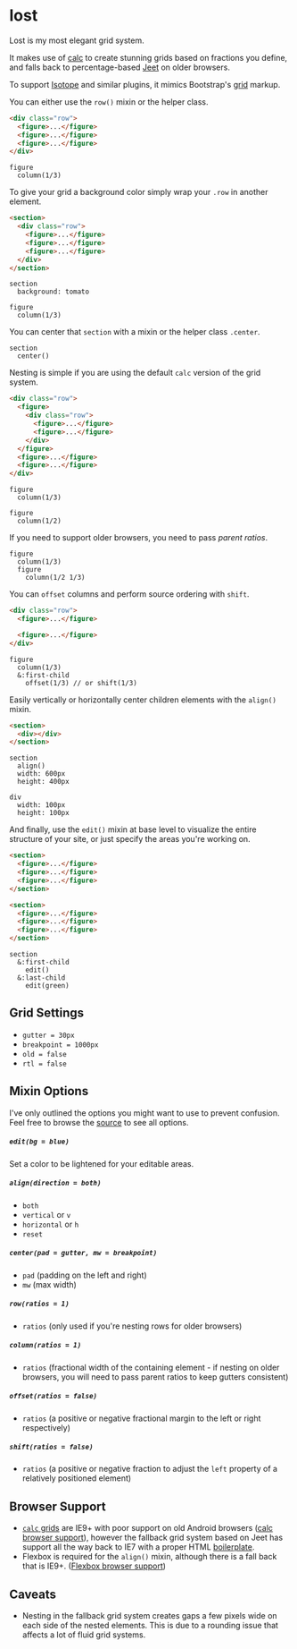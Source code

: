 # lost

Lost is my most elegant grid system.

It makes use of [calc](http://caniuse.com/#feat=calc) to create stunning grids based on fractions you define, and falls back to percentage-based [Jeet](http://jeet.gs/) on older browsers.

To support [Isotope](http://isotope.metafizzy.co/) and similar plugins, it mimics Bootstrap's [grid](http://getbootstrap.com/css/#grid) markup.

You can either use the `row()` mixin or the helper class.

```html
<div class="row">
  <figure>...</figure>
  <figure>...</figure>
  <figure>...</figure>
</div>
```

```stylus
figure
  column(1/3)
```

To give your grid a background color simply wrap your `.row` in another element.

```html
<section>
  <div class="row">
    <figure>...</figure>
    <figure>...</figure>
    <figure>...</figure>
  </div>
</section>
```

```stylus
section
  background: tomato

figure
  column(1/3)
```

You can center that `section` with a mixin or the helper class `.center`.

```stylus
section
  center()
```

Nesting is simple if you are using the default `calc` version of the grid system.

```html
<div class="row">
  <figure>
    <div class="row">
      <figure>...</figure>
      <figure>...</figure>
    </div>
  </figure>
  <figure>...</figure>
  <figure>...</figure>
</div>
```

```stylus
figure
  column(1/3)

figure
  column(1/2)
```

If you need to support older browsers, you need to pass *parent ratios*.

```stylus
figure
  column(1/3)
  figure
    column(1/2 1/3)
```

You can `offset` columns and perform source ordering with `shift`.

```html
<div class="row">
  <figure>...</figure>

  <figure>...</figure>
</div>
```

```stylus
figure
  column(1/3)
  &:first-child
    offset(1/3) // or shift(1/3)
```

Easily vertically or horizontally center children elements with the `align()` mixin.

```html
<section>
  <div></div>
</section>
```

```stylus
section
  align()
  width: 600px
  height: 400px

div
  width: 100px
  height: 100px
```

And finally, use the `edit()` mixin at base level to visualize the entire structure of your site, or just specify the areas you're working on.

```html
<section>
  <figure>...</figure>
  <figure>...</figure>
  <figure>...</figure>
</section>

<section>
  <figure>...</figure>
  <figure>...</figure>
  <figure>...</figure>
</section>
```

```stylus
section
  &:first-child
    edit()
  &:last-child
    edit(green)
```


## Grid Settings
- `gutter = 30px`
- `breakpoint = 1000px`
- `old = false`
- `rtl = false`


## Mixin Options
I've only outlined the options you might want to use to prevent confusion. Feel free to browse the [source](lost.styl) to see all options.

##### `edit(bg = blue)`
Set a color to be lightened for your editable areas.

##### `align(direction = both)`
- `both`
- `vertical` or `v`
- `horizontal` or `h`
- `reset`

##### `center(pad = gutter, mw = breakpoint)`
- `pad` (padding on the left and right)
- `mw` (max width)

##### `row(ratios = 1)`
- `ratios` (only used if you're nesting rows for older browsers)

##### `column(ratios = 1)`
- `ratios` (fractional width of the containing element - if nesting on older browsers, you will need to pass parent ratios to keep gutters consistent)

##### `offset(ratios = false)`
- `ratios` (a positive or negative fractional margin to the left or right respectively)

##### `shift(ratios = false)`
- `ratios` (a positive or negative fraction to adjust the `left` property of a relatively positioned element)


## Browser Support
- [`calc` grids](https://webdesign.tutsplus.com/tutorials/calc-grids-are-the-best-grids--cms-22902) are IE9+ with poor support on old Android browsers ([calc browser support](http://caniuse.com/#feat=calc)), however the fallback grid system based on Jeet has support all the way back to IE7 with a proper HTML [boilerplate](https://github.com/corysimmons/boy).
- Flexbox is required for the `align()` mixin, although there is a fall back that is IE9+. ([Flexbox browser support](http://caniuse.com/#search=flexbox))


## Caveats
- Nesting in the fallback grid system creates gaps a few pixels wide on each side of the nested elements. This is due to a rounding issue that affects a lot of fluid grid systems.

